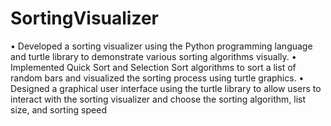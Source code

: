 # SortingVisualizer

• Developed a sorting visualizer using the Python programming language and turtle library to demonstrate various
sorting algorithms visually.
• Implemented Quick Sort and Selection Sort algorithms to sort a list of random bars and visualized the sorting
process using turtle graphics.
• Designed a graphical user interface using the turtle library to allow users to interact with the sorting visualizer and
choose the sorting algorithm, list size, and sorting speed
